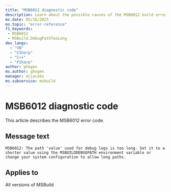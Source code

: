 ```yaml
---
title: "MSB6012 diagnostic code"
description: Learn about the possible causes of the MSB6012 build error, and get troubleshooting tips.
ms.date: 05/16/2025
ms.topic: "error-reference"
f1_keywords:
 - MSB6012
 - MSBuild.DebugPathTooLong
dev_langs:
  - "VB"
  - "CSharp"
  - "C++"
  - "FSharp"
author: ghogen
ms.author: ghogen
manager: mijacobs
ms.subservice: msbuild
---
```


# MSB6012 diagnostic code

<!-- :::ErrorDefinitionDescription::: -->
<!-- :::editable-content name="introDescription"::: -->
This article describes the MSB6012 error code.
<!-- :::editable-content-end::: -->

## Message text

<!-- :::editable-content name="messageText"::: -->
`MSB6012: The path 'value' used for debug logs is too long. Set it to a shorter value using the MSBUILDDEBUGPATH environment variable or change your system configuration to allow long paths.`
<!-- :::editable-content-end::: -->
<!-- MSB6012: The path "{0}" used for debug logs is too long. Set it to a shorter value using the MSBUILDDEBUGPATH environment variable or change your system configuration to allow long paths. -->

<!-- :::editable-content name="postOutputDescription"::: -->
<!--
{StrBegin="MSB6012: "}
-->
<!-- :::editable-content-end::: -->
<!-- :::ErrorDefinitionDescription-end::: -->

## Applies to

All versions of MSBuild
